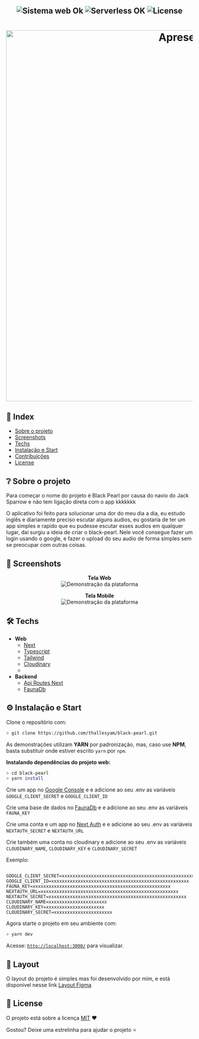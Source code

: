 <h2 align="center">
  <img src="https://img.shields.io/badge/web%3F-ok-00b8d3?style=for-the-badge" alt="Sistema web Ok" />
  <img src="https://img.shields.io/badge/server%3F-ok-00b8d3?style=for-the-badge" alt="Serverless OK" />
  <img src="https://img.shields.io/github/license/matheusfelipeog/proffy?color=00b8d3&style=for-the-badge" alt="License" />
</h2>

<h1 align="center">
  <img src="https://user-images.githubusercontent.com/59545660/166710893-b405f6c4-b9d5-4e9d-afd5-6ee7b82f00e8.png" alt="Apresentação" width="1000px" />
</h1>


## 📌 Index

- [Sobre o projeto](#-sobre-o-projeto)
- [Screenshots](#-screenshots)
- [Techs](#-techs)
- [Instalação e Start](#-instalação-e-start)
- [Contribuições](#-contribuições)
- [License](#-license)


## ❔ Sobre o projeto

Para começar o nome do projeto é Black Pearl por causa do navio do Jack Sparrow e não tem ligação direta com o app kkkkkkk

O aplicativo foi feito para solucionar uma dor do meu dia a dia, eu estudo inglês e diariamente preciso escutar alguns audios, eu gostaria de ter um app simples e rapido que eu pudesse escutar esses audios em qualquer lugar, dai surgiu a ideia de criar o black-pearl. Nele você consegue fazer um login usando o google, e fazer o upload do seu audio de forma simples sem se preocupar com outras coisas.

## 📸 Screenshots

<p align="center">
  <strong>Tela Web</strong> <br />
  <img src="https://user-images.githubusercontent.com/59545660/166712534-c028f710-e227-4a41-bde0-964e57117a89.png" alt="Demonstração da plataforma" />
</p>

<p align="center">
  <strong>Tela Mobile</strong> <br />
  <img src="https://user-images.githubusercontent.com/59545660/166713081-0080bdf7-4363-4874-b9c0-edbbd66d203f.jpeg" alt="Demonstração da plataforma" />
</p>

## 🛠 Techs

- **Web**
  - [Next](https://nextjs.org/docs)
  - [Typescript](https://www.typescriptlang.org/)
  - [Tailwind](https://tailwindcss.com/)
  - [Cloudinary](https://cloudinary.com/)
  - 
- **Backend**
  - [Api Routes Next](https://nextjs.org/docs/api-routes/introduction)
  - [FaunaDb](https://fauna.com/)


## ⚙ Instalação e Start

Clone o repositório com:

```bash
> git clone https://github.com/thallesyam/black-pearl.git
```

As demonstrações utilizam **YARN** por padronização, mas, caso use **NPM**, basta substituir onde estiver escrito `yarn` por `npm`.

**Instalando dependências do projeto web:**

```bash
> cd black-pearl
> yarn install
```

Crie um app no [Google Console](https://console.cloud.google.com/) e e adicione ao seu .env as variáveis `GOOGLE_CLIENT_SECRET` e `GOOGLE_CLIENT_ID`

Crie uma base de dados no [FaunaDb](https://fauna.com/) e e adicione ao seu .env as variáveis `FAUNA_KEY`

Crie uma conta e um app no [Next Auth](https://next-auth.js.org) e e adicione ao seu .env as variáveis `NEXTAUTH_SECRET` e `NEXTAUTH_URL`

Crie também uma conta no cloudinary e adicione ao seu .env as variáveis `CLOUDINARY_NAME`, `CLOUDINARY_KEY` e `CLOUDINARY_SECRET`


Exemplo:

```text

GOOGLE_CLIENT_SECRET=xxxxxxxxxxxxxxxxxxxxxxxxxxxxxxxxxxxxxxxxxxxxxxxxxxxx
GOOGLE_CLIENT_ID=xxxxxxxxxxxxxxxxxxxxxxxxxxxxxxxxxxxxxxxxxxxxxxxxxxxx
FAUNA_KEY=xxxxxxxxxxxxxxxxxxxxxxxxxxxxxxxxxxxxxxxxxxxxxxxxxxxx
NEXTAUTH_URL=xxxxxxxxxxxxxxxxxxxxxxxxxxxxxxxxxxxxxxxxxxxxxxxxxxxx
NEXTAUTH_SECRET=xxxxxxxxxxxxxxxxxxxxxxxxxxxxxxxxxxxxxxxxxxxxxxxxxxxx
CLOUDINARY_NAME=xxxxxxxxxxxxxxxxxxxxxx
CLOUDINARY_KEY=xxxxxxxxxxxxxxxxxxxxxx
CLOUDINARY_SECRET=xxxxxxxxxxxxxxxxxxxxxx

```

Agora starte o projeto em seu ambiente com:

```bash
> yarn dev
```

Acesse: [`http://localhost:3000/`](http://localhost:3000/) para visualizar.

## 🔮 Layout

O layout do projeto é simples mas foi desenvolvido por mim, e está disponivel nesse link [Layout Figma](https://www.figma.com/file/waJOmf6nBBdds68u7gX4fs/Audio?node-id=37%3A2)

## 📜 License

O projeto está sobre a licença [MIT](./LICENSE) ❤️ 

Gostou? Deixe uma estrelinha para ajudar o projeto ⭐
